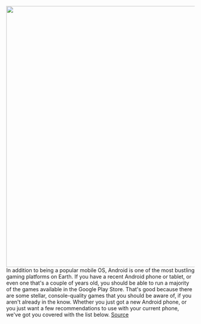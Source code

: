 <img src='https://cdn.vox-cdn.com/thumbor/Z6rSb6J79uzoqO-I_nZHB9nhPxU=/0x0:3000x2000/1200x675/filters:focal(955x938:1435x1418)/cdn.vox-cdn.com/uploads/chorus_image/image/70323004/RoundUpArt_AndroidGames.0.jpg' width='700px' /><br/>
In addition to being a popular mobile OS, Android is one of the most bustling gaming platforms on Earth. If you have a recent Android phone or tablet, or even one that's a couple of years old, you should be able to run a majority of the games available in the Google Play Store. That's good because there are some stellar, console-quality games that you should be aware of, if you aren't already in the know. Whether you just got a new Android phone, or you just want a few recommendations to use with your current phone, we've got you covered with the list below.
<a href='https://www.theverge.com/22827678/android-phone-best-games-2021'> Source <a/>